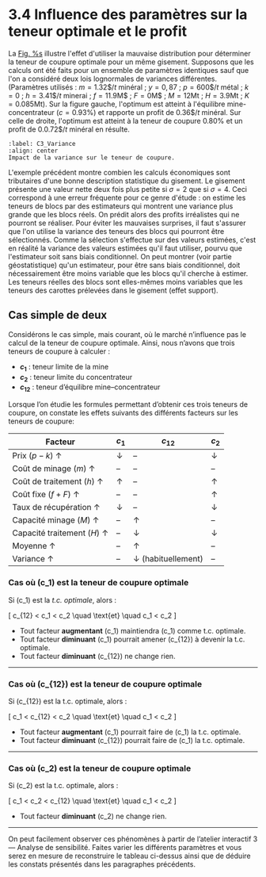 # 3.4 Influence des paramètres sur la teneur optimale et le profit


La [Fig. %s](#C3_Variance) illustre l'effet d'utiliser la mauvaise distribution pour déterminer la teneur de coupure optimale pour un même gisement. Supposons que les calculs ont été faits pour un ensemble de paramètres identiques sauf que l'on a considéré deux lois lognormales de variances différentes. (Paramètres utilisés : $m=1.32\$/t$ minéral ; $y=0{,}87$ ; $p=600\$/t$ métal ; $k=0$ ; $h=3.41\$/t$ minerai ; $f=11.9$M\$ ; $F=0$M\$ ; $M=12$Mt ; $H=3.9$Mt ; $K=0.085$Mt). Sur la figure gauche, l'optimum est atteint à l'équilibre mine-concentrateur ($c=0.93\%$) et rapporte un profit de $0.36\$/t$ minéral. Sur celle de droite, l'optimum est atteint à la teneur de coupure $0.80\%$ et un profit de $0.0.72\$/t$ minéral en résulte.

```{figure} images/C3_Variance.png
:label: C3_Variance
:align: center 
Impact de la variance sur le teneur de coupure.
``` 

L'exemple précédent montre combien les calculs économiques sont tributaires d'une bonne description statistique du gisement. Le gisement présente une valeur nette deux fois plus petite si $\sigma = 2%^2$ que si $\sigma = 4%^2$. Ceci correspond à une erreur fréquente pour ce genre d'étude : on estime les teneurs de blocs par des estimateurs qui montrent une variance plus grande que les blocs réels. On prédit alors des profits irréalistes qui ne pourront se réaliser. Pour éviter les mauvaises surprises, il faut s'assurer que l'on utilise la variance des teneurs des blocs qui pourront être sélectionnés. Comme la sélection s'effectue sur des valeurs estimées, c'est en réalité la variance des valeurs estimées qu'il faut utiliser, pourvu que l'estimateur soit sans biais conditionnel. On peut montrer (voir partie géostatistique) qu'un estimateur, pour être sans biais conditionnel, doit nécessairement être moins variable que les blocs qu'il cherche à estimer. Les teneurs réelles des blocs sont elles-mêmes moins variables que les teneurs des carottes prélevées dans le gisement (effet support).

## Cas simple de deux 

Considérons le cas simple, mais courant, où le marché n’influence pas le calcul de la teneur de coupure optimale. Ainsi, nous n’avons que trois teneurs de coupure à calculer : 
- **$c_1$** : teneur limite de la mine  
- **$c_2$** : teneur limite du concentrateur 
- **$c_{12}$** : teneur d’équilibre mine–concentrateur 

Lorsque l’on étudie les formules permettant d’obtenir ces trois teneurs de coupure, on constate les effets suivants des différents facteurs sur les teneurs de coupure:
 

| Facteur                 | $c_1$  | $c_{12}$ | $c_2$  |
|-------------------------|--------|----------|--------|
| Prix $(p-k)$ ↑             | ↓      | –        | ↓      |
| Coût de minage $(m)$ ↑     | –      | –        | –      |
| Coût de traitement $(h)$ ↑ | ↑      | –        | ↑      |
| Coût fixe $(f+F)$ ↑        | –      | –        | ↑      |
| Taux de récupération ↑     | ↓      | –        | ↓      |
| Capacité minage $(M)$ ↑    | –      | ↑        | –      |
| Capacité traitement $(H)$ ↑| –      | ↓        | ↓      |
| Moyenne  ↑                 | –      | ↑        | –      |
| Variance ↑                 | –      | ↓ (habituellement) | – |

### Cas où \(c_1\) est la teneur de coupure optimale

Si \(c_1\) est la *t.c. optimale*, alors :  

\[
c_{12} < c_1 < c_2 \quad \text{et} \quad c_1 < c_2
\]

- Tout facteur **augmentant** \(c_1\) maintiendra \(c_1\) comme t.c. optimale.  
- Tout facteur **diminuant** \(c_1\) pourrait amener \(c_{12}\) à devenir la t.c. optimale.  
- Tout facteur **diminuant** \(c_{12}\) ne change rien.  

---

### Cas où \(c_{12}\) est la teneur de coupure optimale

Si \(c_{12}\) est la t.c. optimale, alors :  

\[
c_1 < c_{12} < c_2 \quad \text{et} \quad c_1 < c_2
\]

- Tout facteur **augmentant** \(c_1\) pourrait faire de \(c_1\) la t.c. optimale.  
- Tout facteur **diminuant** \(c_{12}\) pourrait faire de \(c_1\) la t.c. optimale.  

---

### Cas où \(c_2\) est la teneur de coupure optimale

Si \(c_2\) est la t.c. optimale, alors :  

\[
c_1 < c_2 < c_{12} \quad \text{et} \quad c_1 < c_2
\]

- Tout facteur **diminuant** \(c_2\) ne change rien.  

---

On peut facilement observer ces phénomènes à partir de l’atelier interactif 3 — Analyse de sensibilité. Faites varier les différents paramètres et vous serez en mesure de reconstruire le tableau ci-dessus ainsi que de déduire les constats présentés dans les paragraphes précédents.
